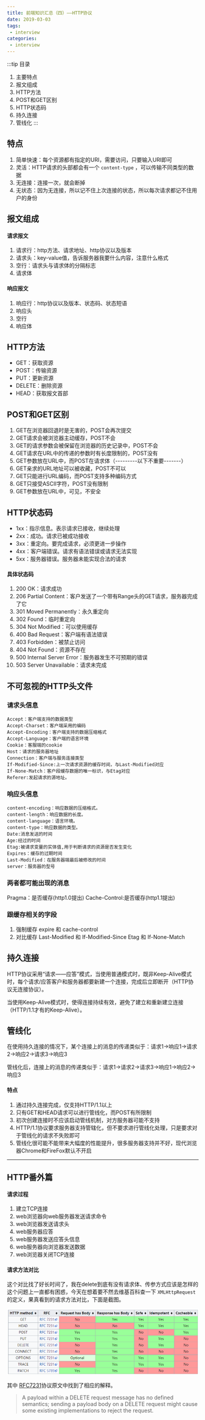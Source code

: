 ```yaml
---
title: 前端知识汇总（四）——HTTP协议
date: 2019-03-03
tags:
 - interview        
categories: 
 - interview
---
```


:::tip 目录
1. 主要特点
2. 报文组成
3. HTTP方法
4. POST和GET区别
5. HTTP状态码
6. 持久连接
7. 管线化
:::

## 特点

1. 简单快速：每个资源都有指定的URI，需要访问，只要输入URI即可
2. 灵活：HTTP请求的头部都会有一个 `content-type` ，可以传输不同类型的数据
3. 无连接：连接一次，就会断掉
4. 无状态：因为无连接，所以记不住上次连接的状态，所以每次请求都记不住用户的身份

## 报文组成

#### 请求报文

1. 请求行：http方法、请求地址、http协议以及版本
2. 请求头：key-value值，告诉服务器我要什么内容，注意什么格式
3. 空行：请求头与请求体的分隔标志
4. 请求体

#### 响应报文

1. 响应行：http协议以及版本、状态码、状态短语
2. 响应头
3. 空行
4. 响应体

## HTTP方法

- GET：获取资源
- POST：传输资源
- PUT：更新资源
- DELETE：删除资源
- HEAD：获取报文首部

## POST和GET区别

1. GET在浏览器回退时是无害的，POST会再次提交
2. GET请求会被浏览器主动缓存，POST不会
3. GET的请求参数会被保留在浏览器的历史记录中，POST不会
4. GET请求在URL中的传递的参数时有长度限制的，POST没有
5. GET参数放在URL中，而POST在请求体（---------以下不重要-------）
6. GET亲求的URL地址可以被收藏，POST不可以
7. GET只能进行URL编码，而POST支持多种编码方式
8. GET只接受ASCII字符，POST没有限制
9. GET参数放在URL中，可见，不安全

## HTTP状态码

- 1xx：指示信息。表示请求已接收，继续处理
- 2xx：成功。请求已被成功接收
- 3xx：重定向。要完成请求，必须更进一步操作
- 4xx：客户端错误。请求有语法错误或请求无法实现
- 5xx：服务器错误。服务器未能实现合法的请求

#### 具体状态码

1. 200 OK：请求成功
2. 206 Partial Content：客户发送了一个带有Range头的GET请求，服务器完成了它
3. 301 Moved Permanently：永久重定向
4. 302 Found：临时重定向
5. 304 Not Modified：可以使用缓存
6. 400 Bad Request：客户端有语法错误
7. 403 Forbidden：被禁止访问
8. 404 Not Found：资源不存在
9. 500 Internal Server Error：服务器发生不可预期的错误
10. 503 Server Unavailable：请求未完成

## 不可忽视的HTTP头文件

### 请求头信息

```
Accept：客户端支持的数据类型
Accept-Charset：客户端采用的编码
Accept-Encoding：客户端支持的数据压缩格式
Accept-Language：客户端的语言环境
Cookie：客服端的cookie
Host：请求的服务器地址
Connection：客户端与服务连接类型
If-Modified-Since:上一次请求资源的缓存时间，与Last-Modified对应
If-None-Match：客户段缓存数据的唯一标识，与Etag对应
Referer:发起请求的源地址。
```

### 响应头信息

```
content-encoding：响应数据的压缩格式。
content-length：响应数据的长度。
content-language：语言环境。
content-type：响应数据的类型。
Date:消息发送的时间
Age:经过的时间
Etag:被请求变量的实体值,用于判断请求的资源是否发生变化
Expires：缓存的过期时间
Last-Modified：在服务器端最后被修改的时间
server：服务器的型号
```

### 两者都可能出现的消息

Pragma：是否缓存(http1.0提出) Cache-Control:是否缓存(http1.1提出)

### 跟缓存相关的字段

1. 强制缓存 expire 和 cache-control
2. 对比缓存 Last-Modified 和 If-Modified-Since Etag 和 If-None-Match


## 持久连接

HTTP协议采用“请求——应答”模式，当使用普通模式时，既非Keep-Alive模式时，每个请求/应答客户和服务器都要新建一个连接，完成后立即断开（HTTP协议无连接协议）。

当使用Keep-Alive模式时，使得连接持续有效，避免了建立和重新建立连接（HTTP/1.1才有的Keep-Alive）。

## 管线化

在使用持久连接的情况下，某个连接上的消息的传递类似于：请求1->响应1->请求2->响应2->请求3->响应3

管线化后，连接上的消息的传递类似于：请求1->请求2->请求3->响应1->响应2->响应3

#### 特点

1. 通过持久连接完成，仅支持HTTP/1.1以上
2. 只有GET和HEAD请求可以进行管线化，而POST有所限制
3. 初次创建连接时不应该启动管线机制，对方服务器可能不支持
4. HTTP/1.1协议要求服务器支持管辖化，但不要求进行管线化处理，只是要求对于管线化的请求不失败即可
5. 管线化很可能不能带来大幅度的性能提升，很多服务器支持并不好，现代浏览器Chrome和FireFox默认不开启

---

## HTTP番外篇

#### 请求过程

1. 建立TCP连接
2. web浏览器向web服务器发送请求命令
3. web浏览器发送请求头
4. web服务器应答
5. web服务器发送应答头信息
6. web服务器向浏览器发送数据
7. web浏览器关闭TCP连接

#### 请求方法对比

这个对比找了好长时间了，我在delete到底有没有请求体、传参方式应该是怎样的这个问题上一直都有困惑，今天在想着要不然去维基百科查一下 `XMLHttpRequest` 的定义，果真看到的请求方法对比，下面是截图。

<img src="../images/requestMethod.png">

其中 [RFC7231](https://tools.ietf.org/html/rfc7231#section-4.3.5)协议原文中找到了相应的解释。

> A payload within a DELETE request message has no defined semantics;
   sending a payload body on a DELETE request might cause some existing
   implementations to reject the request.